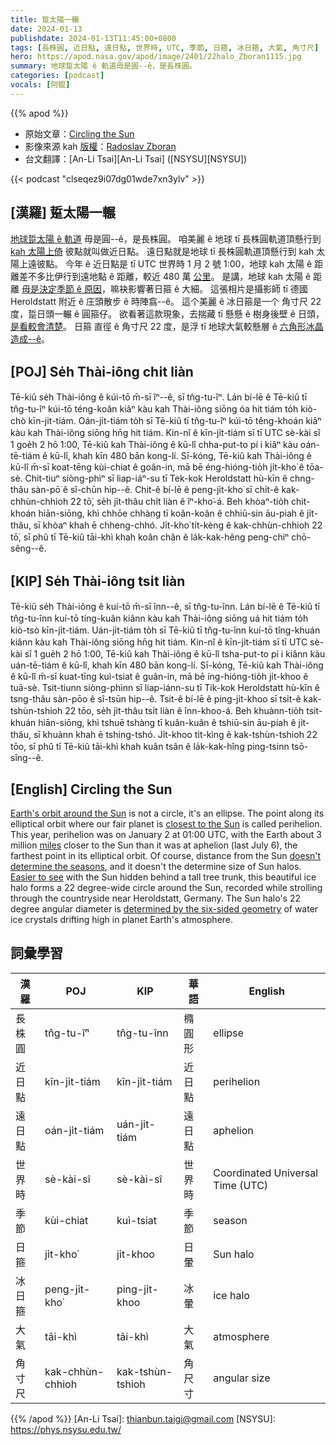```yaml
---
title: 踅太陽一輾
date: 2024-01-13
publishdate: 2024-01-13T11:45:00+0800
tags: [長株圓, 近日點, 遠日點, 世界時, UTC, 季節, 日箍, 冰日箍, 大氣, 角寸尺]
hero: https://apod.nasa.gov/apod/image/2401/22halo_Zboran1115.jpg
summary: 地球踅太陽 ê 軌道毋是圓--ê，是長株圓。
categories: [podcast]
vocals: [阿錕]
---
```


{{% apod %}}

- 原始文章：[Circling the Sun](https://apod.nasa.gov/apod/ap240113.html)
- 影像來源 kah [版權][copyright]：[Radoslav Zboran](https://www.instagram.com/zboran.r/?igsh=YTQwZjQ0NmI0OA%3D%3D)
- 台文翻譯：[An-Li Tsai][An-Li Tsai] ([NSYSU][NSYSU])

{{< podcast "clseqez9i07dg01wde7xn3ylv" >}}

## [漢羅] 踅太陽一輾
[地球踅太陽 ê 軌道][Earth's orbit around the Sun] 毋是圓--ê，是長株圓。
咱美麗 ê 地球 tī 長株圓軌道頂懸行到 [kah 太陽上倚][closest to the Sun] 彼點就叫做近日點。
遠日點就是地球 tī 長株圓軌道頂懸行到 kah 太陽上遠彼點。
今年 ê 近日點是 tī UTC 世界時 1 月 2 號 1:00，地球 kah 太陽 ê 距離差不多比伊行到遠地點 ê 距離，較近 480 萬 [公里][miles]。
是講，地球 kah 太陽 ê 距離 [毋是決定季節 ê 原因][doesn't determine the seasons]，嘛袂影響著日箍 ê 大細。
這張相片是攝影師 tī 德國 Heroldstatt 附近 ê 庄頭散步 ê 時陣翕--ê。
這个美麗 ê 冰日箍是一个 角寸尺 22 度，踅日頭一輾 ê 圓箍仔。
欲看著這款現象，去揣藏 tī 懸懸 ê 樹身後壁 ê 日頭，[是看較會清楚][Easier to see]。
日箍 直徑 ê 角寸尺 22 度，是浮 tī 地球大氣較懸層 ê [六角形冰晶造成--ê][determined by the six-sided geometry]。

## [POJ] Se̍h Thài-iông chi̍t liàn
Tē-kiû se̍h Thài-iông ê kúi-tō m̄-sī îⁿ--ê, sī tn̂g-tu-îⁿ.
Lán bí-lē ê Tē-kiû tī tn̂g-tu-îⁿ kúi-tō téng-koân kiâⁿ kàu kah Thài-iông siōng óa hit tiám to̍h kiò-chò kīn-ji̍t-tiám.
Oán-ji̍t-tiám to̍h sī Tē-kiû tī tn̂g-tu-îⁿ kúi-tō têng-khoán kiâⁿ kàu kah Thài-iông siōng hn̄g hit tiám.
Kin-nî ê kīn-ji̍t-tiám sī tī UTC sè-kài sî 1 goe̍h 2 hō 1:00, Tē-kiû kah Thài-iông ê kū-lî chha-put-to pí i kiâⁿ kàu oán-tē-tiám ê kū-lî, khah kīn 480 bān kong-lí.
Sī-kóng, Tē-kiû kah Thài-iông ê kū-lî m̄-sī koat-tēng kùi-chiat ê goân-in, mā bē éng-hióng-tio̍h ji̍t-kho͘ ê tōa-sè.
Chit-tiuⁿ siòng-phìⁿ sī liap-iáⁿ-su tī Tek-kok Heroldstatt hù-kīn ê chng-thâu sàn-pō͘ ê sî-chūn hip--ê.
Chit-ê bí-lē ê peng-ji̍t-kho͘ sī chi̍t-ê kak-chhùn-chhioh 22 tō͘, se̍h ji̍t-thâu chi̍t liàn ê îⁿ-kho͘-á.
Beh khòaⁿ-tio̍h chit-khoán hiān-siōng, khì chhōe chhàng tī koân-koân ê chhiū-sin āu-piah ê ji̍t-thâu, sī khòaⁿ khah ē chheng-chhó.
Ji̍t-kho͘ ti̍t-kèng ê kak-chhùn-chhioh 22 tō͘, sī phû tī Tē-kiû tāi-khì khah koân chân ê la̍k-kak-hêng peng-chiⁿ chō-sêng--ê.

## [KIP] Se̍h Thài-iông tsi̍t liàn
Tē-kiû se̍h Thài-iông ê kuí-tō m̄-sī înn--ê, sī tn̂g-tu-înn.
Lán bí-lē ê Tē-kiû tī tn̂g-tu-înn kuí-tō tíng-kuân kiânn kàu kah Thài-iông siōng uá hit tiám to̍h kiò-tsò kīn-ji̍t-tiám.
Uán-ji̍t-tiám to̍h sī Tē-kiû tī tn̂g-tu-înn kuí-tō tîng-khuán kiânn kàu kah Thài-iông siōng hn̄g hit tiám.
Kin-nî ê kīn-ji̍t-tiám sī tī UTC sè-kài sî 1 gue̍h 2 hō 1:00, Tē-kiû kah Thài-iông ê kū-lî tsha-put-to pí i kiânn kàu uán-tē-tiám ê kū-lî, khah kīn 480 bān kong-lí.
Sī-kóng, Tē-kiû kah Thài-iông ê kū-lî m̄-sī kuat-tīng kuì-tsiat ê guân-in, mā bē íng-hióng-tio̍h ji̍t-khoo ê tuā-sè.
Tsit-tiunn siòng-phìnn sī liap-iánn-su tī Tik-kok Heroldstatt hù-kīn ê tsng-thâu sàn-pōo ê sî-tsūn hip--ê.
Tsit-ê bí-lē ê ping-ji̍t-khoo sī tsi̍t-ê kak-tshùn-tshioh 22 tōo, se̍h ji̍t-thâu tsi̍t liàn ê înn-khoo-á.
Beh khuànn-tio̍h tsit-khuán hiān-siōng, khì tshuē tshàng tī kuân-kuân ê tshiū-sin āu-piah ê ji̍t-thâu, sī khuànn khah ē tshing-tshó.
Ji̍t-khoo ti̍t-kìng ê kak-tshùn-tshioh 22 tōo, sī phû tī Tē-kiû tāi-khì khah kuân tsân ê la̍k-kak-hîng ping-tsinn tsō-sîng--ê.

## [English] Circling the Sun
[Earth's orbit around the Sun][Earth's orbit around the Sun] is not a circle, it's an ellipse.
The point along its elliptical orbit where our fair planet is [closest to the Sun][closest to the Sun] is called perihelion.
This year, perihelion was on January 2 at 01:00 UTC, with the Earth about 3 million [miles][miles] closer to the Sun than it was at aphelion (last July 6), the farthest point in its elliptical orbit.
Of course, distance from the Sun [doesn't determine the seasons][doesn't determine the seasons], and it doesn't the determine size of Sun halos.
[Easier to see][Easier to see] with the Sun hidden behind a tall tree trunk, this beautiful ice halo forms a 22 degree-wide circle around the Sun, recorded while strolling through the countryside near Heroldstatt, Germany.
The Sun halo's 22 degree angular diameter is [determined by the six-sided geometry][determined by the six-sided geometry] of water ice crystals drifting high in planet Earth's atmosphere.

## 詞彙學習

|漢羅|POJ|KIP|華語|English|
|-|-|-|-|-|
|長株圓|tn̂g-tu-îⁿ|tn̂g-tu-înn|橢圓形|ellipse|
|近日點|kīn-ji̍t-tiám|kīn-ji̍t-tiám|近日點|perihelion|
|遠日點|oán-ji̍t-tiám|uán-ji̍t-tiám|遠日點|aphelion|
|世界時|sè-kài-sî|sè-kài-sî|世界時|Coordinated Universal Time (UTC)|
|季節|kùi-chiat|kuì-tsiat|季節|season|
|日箍|ji̍t-kho͘|ji̍t-khoo|日暈|Sun halo|
|冰日箍|peng-ji̍t-kho͘|ping-ji̍t-khoo|冰暈|ice halo|
|大氣|tāi-khì|tāi-khì|大氣|atmosphere|
|角寸尺|kak-chhùn-chhioh|kak-tshùn-tshioh|角尺寸|angular size|

{{% /apod %}}
[An-Li Tsai]: thianbun.taigi@gmail.com
[NSYSU]: https://phys.nsysu.edu.tw/

[copyright]: https://apod.nasa.gov/apod/fap/lib/about_apod.html#srapply
[License]: https://creativecommons.org/licenses/by/3.0/

[Earth's orbit around the Sun]:https://earthsky.org/tonight/earth-comes-closest-to-sun-every-year-in-early-january/
[closest to the Sun]:https://blogs.nasa.gov/parkersolarprobe/2024/01/08/nasas-parker-solar-probe-completes-18th-close-approach-to-the-sun/
[miles]:https://apod.nasa.gov/apod/ap201003.html
[doesn't determine the seasons]:https://earthsky.org/astronomy-essentials/december-solstice-january-perihelion-related/
[Easier to see]:https://apod.nasa.gov/apod/ap231014.html
[determined by the six-sided geometry]:https://atoptics.co.uk/blog/22-halo-formation/
